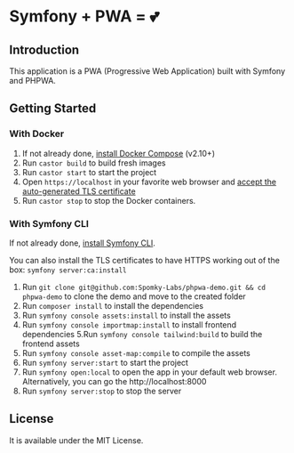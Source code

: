 
# Symfony + PWA = 💕

## Introduction

This application is a PWA (Progressive Web Application) built with Symfony and PHPWA.

## Getting Started

### With Docker

1. If not already done, [install Docker Compose](https://docs.docker.com/compose/install/) (v2.10+)
2. Run `castor build` to build fresh images
3. Run `castor start` to start the project
4. Open `https://localhost` in your favorite web browser and [accept the auto-generated TLS certificate](https://stackoverflow.com/a/15076602/1352334)
5. Run `castor stop` to stop the Docker containers.

### With Symfony CLI

If not already done, [install Symfony CLI](https://symfony.com/download).

You can also install the TLS certificates to have HTTPS working out of the box: `symfony server:ca:install`

1. Run `git clone git@github.com:Spomky-Labs/phpwa-demo.git && cd phpwa-demo` to clone the demo and move to the created folder
2. Run `composer install` to install the dependencies
3. Run `symfony console assets:install` to install the assets
4. Run `symfony console importmap:install` to install frontend dependencies
5.Run `symfony console tailwind:build` to build the frontend assets
6. Run `symfony console asset-map:compile` to compile the assets
7. Run `symfony server:start` to start the project
8. Run `symfony open:local` to open the app in your default web browser. Alternatively, you can go the http://localhost:8000
9. Run `symfony server:stop` to stop the server

## License

It is available under the MIT License.
